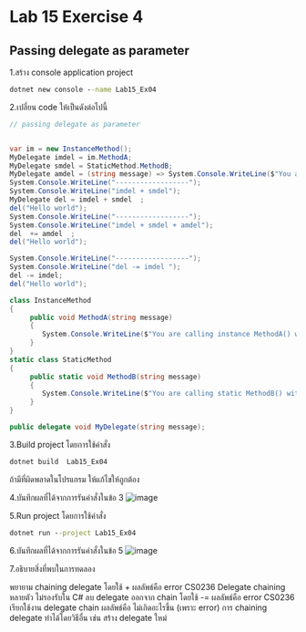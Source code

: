 # Lab 15 Exercise 4

## Passing delegate as parameter

1.สร้าง console application project

```cmd
dotnet new console --name Lab15_Ex04
```

2.เปลี่ยน code ให้เป็นดังต่อไปนี้

```cs
// passing delegate as parameter


var im = new InstanceMethod();
MyDelegate imdel = im.MethodA;
MyDelegate smdel = StaticMethod.MethodB;
MyDelegate amdel = (string message) => System.Console.WriteLine($"You are calling anonymous method with message {message}");
System.Console.WriteLine("------------------");
System.Console.WriteLine("imdel + smdel");
MyDelegate del = imdel + smdel  ;
del("Hello world");
System.Console.WriteLine("------------------");
System.Console.WriteLine("imdel + smdel + amdel");
del  += amdel  ;
del("Hello world");

System.Console.WriteLine("------------------");
System.Console.WriteLine("del -= imdel ");
del -= imdel;
del("Hello world");

class InstanceMethod
{
     public void MethodA(string message)
     {
        System.Console.WriteLine($"You are calling instance MethodA() with message {message}");
     }
}
static class StaticMethod
{
     public static void MethodB(string message)
     {
        System.Console.WriteLine($"You are calling static MethodB() with message {message}");
     }
}

public delegate void MyDelegate(string message);
```

3.Build project โดยการใช้คำสั่ง

```cmd
dotnet build  Lab15_Ex04
```

ถ้ามีที่ผิดพลาดในโปรแกรม ให้แก้ไขให้ถูกต้อง

4.บันทึกผลที่ได้จากการรันคำสั่งในข้อ 3
![image](https://github.com/AnchisaPhetnoi/03376836-OOP-2566-Lab-15/assets/144197034/5e728c93-6423-49f1-bcff-5289f1528f1e)

5.Run project โดยการใช้คำสั่ง

```cmd
dotnet run --project Lab15_Ex04
```

6.บันทึกผลที่ได้จากการรันคำสั่งในข้อ 5
![image](https://github.com/AnchisaPhetnoi/03376836-OOP-2566-Lab-15/assets/144197034/c51586f8-dd46-4e94-9b2a-f89910daffae)

7.อธิบายสิ่งที่พบในการทดลอง

พยายาม chaining delegate โดยใช้ + ผลลัพธ์คือ error CS0236
Delegate chaining หลายตัว ไม่รองรับใน C#
ลบ delegate ออกจาก chain โดยใช้ -= ผลลัพธ์คือ error CS0236
เรียกใช้งาน delegate chain ผลลัพธ์คือ ไม่เกิดอะไรขึ้น (เพราะ error)
การ chaining delegate ทำได้โดยวิธีอื่น เช่น สร้าง delegate ใหม่

